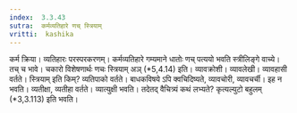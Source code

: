 ```yaml
---
index:  3.3.43
sutra:  कर्मव्यतिहारे णच् स्त्रियाम्
vritti:  kashika 
---
```


कर्म क्रिया। व्यतिहारः परस्परकरणम्। कर्मव्यतिहारे गम्यमाने धातोः णच् पत्ययो भवति स्त्रीलिङ्गे वाच्ये। तच् च भावे। चकारो विशेषणार्थः णचः स्त्रियाम् अञ् (*5,4.14) इति। व्यावक्रोशी। व्यावलेखी। व्यावहासी वर्तते। स्त्रियाम् इति किम्? व्यतिपाको वर्तते। बाधकविषये ऽपि क्वचिदिष्यते, व्यावचोरी, व्यावचर्ची। इह न भवति। व्यतीक्षा, व्यतीहा वर्तते। व्यात्युक्षी भवति। तदेतद् वैचित्र्यं कथं लभ्यते? कृत्यल्युटो बहुलम् (*3,3.113) इति भवति।

